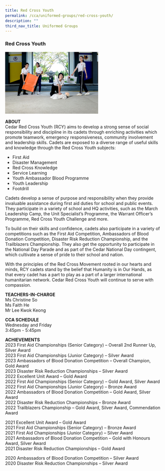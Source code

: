 ```yaml
---
title: Red Cross Youth
permalink: /cca/uniformed-groups/red-cross-youth/
description: ""
third_nav_title: Uniformed Groups
---
```

### Red Cross Youth

<img src="/images/ug4.png" style="width:60%">

**ABOUT**  <br>
Cedar Red Cross Youth (RCY) aims to develop a strong sense of social responsibility and discipline in its cadets through enriching activities which promote teamwork, emergency responsiveness, community involvement and leadership skills. Cadets are exposed to a diverse range of useful skills and knowledge through the Red Cross Youth subjects:

  

*   First Aid
*   Disaster Management
*   Red Cross Knowledge
*   Service Learning
*   Youth Ambassador Blood Programme
*   Youth Leadership
*   Footdrill

  

Cadets develop a sense of purpose and responsibility when they provide invaluable assistance during first aid duties for school and public events. They participate in a variety of school and HQ activities, such as the March Leadership Camp, the Unit Specialist’s Programme, the Warrant Officer’s Programme, Red Cross Youth Challenge and more.

  

To build on their skills and confidence, cadets also participate in a variety of competitions such as the First Aid Competition, Ambassadors of Blood Donation Competition, Disaster Risk Reduction Championship, and the Trailblazers Championship. They also get the opportunity to participate in the National Day Parade and as part of the Cedar National Day contingent, which cultivate a sense of pride to their school and nation.

  

With the principles of the Red Cross Movement rooted in our hearts and minds, RCY cadets stand by the belief that Humanity is in Our Hands, as that every cadet has a part to play as a part of a larger international humanitarian network. Cedar Red Cross Youth will continue to serve with compassion.

  
**TEACHERS-IN-CHARGE**  
Ms Christine So  <br>
Ms Faith He<br>
Mr Lee Kwok Keong

  

  
**CCA SCHEDULE**  
Wednesday and Friday  
3:45pm - 5:45pm  
  
**ACHIEVEMENTS**  <br>
2023 First Aid Championships (Senior Category) – Overall 2nd Runner Up, Silver Award<br>
2023 First Aid Championships (Junior Category) – Silver Award<br>
2023 Ambassadors of Blood Donation Competition – Overall Champion, Gold Award<br>
2023 Disaster Risk Reduction Championships – Silver Award<br>
2022 Excellent Unit Award – Gold Award<br>
2022 First Aid Championships (Senior Category) – Gold Award, Silver Award<br>
2022 First Aid Championships (Junior Category) – Bronze Award<br>
2022 Ambassadors of Blood Donation Competition – Gold Award, Silver Award<br>
2022 Disaster Risk Reduction Championships – Bronze Award<br>
2022 Trailblazers Championship – Gold Award, Silver Award, Commendation Award

  
2021 Excellent Unit Award – Gold Award<br>
2021 First Aid Championships (Senior Category) – Bronze Award<br>
2021 First Aid Championships (Junior Category) – Silver Award<br>
2021 Ambassadors of Blood Donation Competition – Gold with Honours Award, Silver Award<br>
2021 Disaster Risk Reduction Championships – Gold Award

  

2020 Ambassadors of Blood Donation Competition – Silver Award<br>
2020 Disaster Risk Reduction Championships – Silver Award